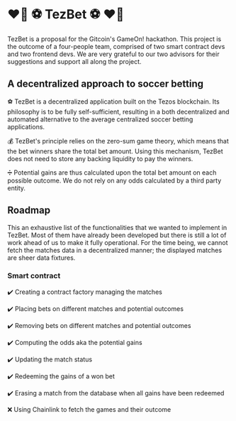 # :heart_on_fire: :soccer: TezBet :soccer: :heart_on_fire:

TezBet is a proposal for the Gitcoin's GameOn! hackathon. This project is the outcome of a four-people team, comprised of two smart contract devs and two frontend devs. We are very grateful to our two advisors for their suggestions and support all along the project.

## A decentralized approach to soccer betting 

:soccer: TezBet is a decentralized application built on the Tezos blockchain. Its philosophy is to be fully self-sufficient, resulting in a both decentralized and automated alternative to the average centralized soccer betting applications. 

:moneybag: TezBet's principle relies on the zero-sum game theory, which means that the bet winners share the total bet amount. Using this mechanism, TezBet does not need to store any backing liquidity to pay the winners.

:heavy_division_sign: Potential gains are thus calculated upon the total bet amount on each possible outcome. We do not rely on any odds calculated by a third party entity. 

## Roadmap

This an exhaustive list of the functionalities that we wanted to implement in TezBet. Most of them have already been developed but there is still a lot of work ahead of us to make it fully operational. For the time being, we cannot fetch the matches data in a decentralized manner; the displayed matches are sheer data fixtures.

### Smart contract
:heavy_check_mark: Creating a contract factory managing the matches

:heavy_check_mark: Placing bets on different matches and potential outcomes

:heavy_check_mark: Removing bets on different matches and potential outcomes

:heavy_check_mark: Computing the odds aka the potential gains

:heavy_check_mark: Updating the match status

:heavy_check_mark: Redeeming the gains of a won bet

:heavy_check_mark: Erasing a match from the database when all gains have been redeemed

:x: Using Chainlink to fetch the games and their outcome